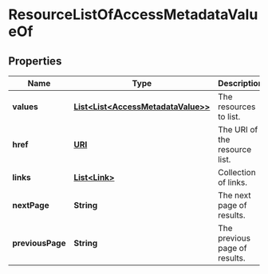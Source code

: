 

# ResourceListOfAccessMetadataValueOf

## Properties

Name | Type | Description | Notes
------------ | ------------- | ------------- | -------------
**values** | [**List&lt;List&lt;AccessMetadataValue&gt;&gt;**](List.md) | The resources to list. | 
**href** | [**URI**](URI.md) | The URI of the resource list. |  [optional]
**links** | [**List&lt;Link&gt;**](Link.md) | Collection of links. |  [optional]
**nextPage** | **String** | The next page of results. |  [optional]
**previousPage** | **String** | The previous page of results. |  [optional]



